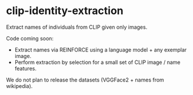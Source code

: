 # clip-identity-extraction
Extract names of individuals from CLIP given only images.

Code coming soon:
- Extract names via REINFORCE using a language model + any exemplar image.
- Perform extraction by selection for a small set of CLIP image / name features.

We do not plan to release the datasets (VGGFace2 + names from wikipedia).
